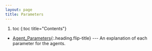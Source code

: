 ```yaml
---
layout: page
title: Parameters
---
```


1. toc
{:toc title="Contents"}

* [Agent_Parameters]{:.heading.flip-title} --- An explanation of each parameter for the agents.

[agent_parameters]: agent_parameters.md